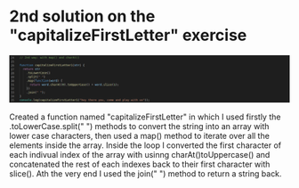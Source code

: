 # 2nd solution on the "capitalizeFirstLetter" exercise


![snapshot](./snapshot_2nd_solution.png)


Created a function named "capitalizeFirstLetter" in which I used firstly the .toLowerCase.split(" ") methods to convert the string into an array with lower case characters, then used a map() method to iterate over all the elements inside the array. Inside the loop I converted the first character of each indivual index of the array with usinng charAt()toUppercase() and concatenated the rest of each indexes back to their first character with slice(). Ath the very end I used the join(" ") method to return a string back.
